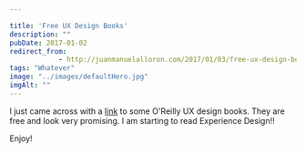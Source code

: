 ```yaml
---

title: 'Free UX Design Books'
description: ""
pubDate: 2017-01-02
redirect_from: 
            - http://juanmanuelalloron.com/2017/01/03/free-ux-design-books/
tags: "Whatever"
image: "../images/defaultHero.jpg"
imgAlt: ""
---
```

I just came across with a [link](http://www.oreilly.com/design/free/) to some O'Reilly UX design books. They are free and look very promising. I am starting to read Experience Design!!

Enjoy!
